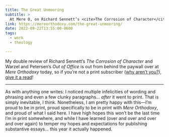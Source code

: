 ```yaml
---
title: The Great Unmooring
subtitle: >
  At Mere O, on Richard Sennett’s <cite>The Corrosion of Character</cite> and Warzel and Petersen’s <cite>Out of Office</cite>, on work.
link: https://mereorthodoxy.com/the-great-unmooring/
date: 2022-09-22T13:55:00-0600
tags:
  - work
  - theology

---
```


My double review of Richard Sennett’s <cite>The Corrosion of Character</cite> and Warzel and Petersen’s <cite>Out of Office</cite> is out from behind the paywall over at <cite>Mere Orthodoxy</cite> today, so if you’re not a print subscriber ([why aren’t you?](https://ezsubscription.com/mer/subscribe)), [give it a read]({{link}})!

---

As with anything one writes: I noticed multiple infelicities of wording and phrasing and even a few clunky paragraphs… *after* it went to print. That is simply inevitable, I think. Nonetheless, I am pretty happy with this—I’m proud to be in print, proud specifically to be in print with <cite>Mere Orthodoxy</cite>, and proud of what I said here. I have high hopes this won’t be the last time I’m in print somewhere, and while I have learned (over and over and over and over again) to temper my hopes and expectations for publishing substantive essays… this year it actually happened.
